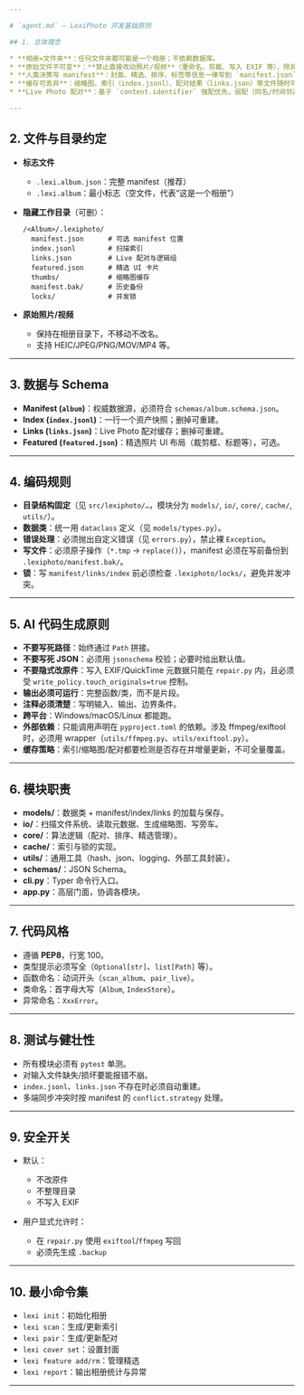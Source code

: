 ```yaml
---

# `agent.md` – LexiPhoto 开发基础原则

## 1. 总体理念

* **相册=文件夹**：任何文件夹都可能是一个相册；不依赖数据库。
* **原始文件不可变**：**禁止直接改动照片/视频**（重命名、剪裁、写入 EXIF 等），除非用户明确开启“整理/修复”模式。
* **人类决策写 manifest**：封面、精选、排序、标签等信息一律写到 `manifest.json` 等旁车文件中。
* **缓存可丢弃**：缩略图、索引（index.jsonl）、配对结果（links.json）等文件随时可删，软件要能自动重建。
* **Live Photo 配对**：基于 `content.identifier` 强配优先，弱配（同名/时间邻近）次之；结果写入 `links.json`。

---
```


## 2. 文件与目录约定

* **标志文件**

  * `.lexi.album.json`：完整 manifest（推荐）
  * `.lexi.album`：最小标志（空文件，代表“这是一个相册”）

* **隐藏工作目录**（可删）：

  ```
  /<Album>/.lexiphoto/
    manifest.json      # 可选 manifest 位置
    index.jsonl        # 扫描索引
    links.json         # Live 配对与逻辑组
    featured.json      # 精选 UI 卡片
    thumbs/            # 缩略图缓存
    manifest.bak/      # 历史备份
    locks/             # 并发锁
  ```

* **原始照片/视频**

  * 保持在相册目录下，不移动不改名。
  * 支持 HEIC/JPEG/PNG/MOV/MP4 等。

---

## 3. 数据与 Schema

* **Manifest (`album`)**：权威数据源，必须符合 `schemas/album.schema.json`。
* **Index (`index.jsonl`)**：一行一个资产快照；删掉可重建。
* **Links (`links.json`)**：Live Photo 配对缓存；删掉可重建。
* **Featured (`featured.json`)**：精选照片 UI 布局（裁剪框、标题等），可选。

---

## 4. 编码规则

* **目录结构固定**（见 `src/lexiphoto/…`，模块分为 `models/`, `io/`, `core/`, `cache/`, `utils/`）。
* **数据类**：统一用 `dataclass` 定义（见 `models/types.py`）。
* **错误处理**：必须抛出自定义错误（见 `errors.py`），禁止裸 `Exception`。
* **写文件**：必须原子操作（`*.tmp` → `replace()`），manifest 必须在写前备份到 `.lexiphoto/manifest.bak/`。
* **锁**：写 `manifest/links/index` 前必须检查 `.lexiphoto/locks/`，避免并发冲突。

---

## 5. AI 代码生成原则

* **不要写死路径**：始终通过 `Path` 拼接。
* **不要写死 JSON**：必须用 `jsonschema` 校验；必要时给出默认值。
* **不要隐式改原件**：写入 EXIF/QuickTime 元数据只能在 `repair.py` 内，且必须受 `write_policy.touch_originals=true` 控制。
* **输出必须可运行**：完整函数/类，而不是片段。
* **注释必须清楚**：写明输入、输出、边界条件。
* **跨平台**：Windows/macOS/Linux 都能跑。
* **外部依赖**：只能调用声明在 `pyproject.toml` 的依赖。涉及 ffmpeg/exiftool 时，必须用 wrapper（`utils/ffmpeg.py`、`utils/exiftool.py`）。
* **缓存策略**：索引/缩略图/配对都要检测是否存在并增量更新，不可全量覆盖。

---

## 6. 模块职责

* **models/**：数据类 + manifest/index/links 的加载与保存。
* **io/**：扫描文件系统、读取元数据、生成缩略图、写旁车。
* **core/**：算法逻辑（配对、排序、精选管理）。
* **cache/**：索引与锁的实现。
* **utils/**：通用工具（hash、json、logging、外部工具封装）。
* **schemas/**：JSON Schema。
* **cli.py**：Typer 命令行入口。
* **app.py**：高层门面，协调各模块。

---

## 7. 代码风格

* 遵循 **PEP8**，行宽 100。
* 类型提示必须写全（`Optional[str]`、`list[Path]` 等）。
* 函数命名：动词开头（`scan_album`、`pair_live`）。
* 类命名：首字母大写（`Album`, `IndexStore`）。
* 异常命名：`XxxError`。

---

## 8. 测试与健壮性

* 所有模块必须有 `pytest` 单测。
* 对输入文件缺失/损坏要能报错不崩。
* `index.jsonl`、`links.json` 不存在时必须自动重建。
* 多端同步冲突时按 manifest 的 `conflict.strategy` 处理。

---

## 9. 安全开关

* 默认：

  * 不改原件
  * 不整理目录
  * 不写入 EXIF
* 用户显式允许时：

  * 在 `repair.py` 使用 `exiftool`/`ffmpeg` 写回
  * 必须先生成 `.backup`

---

## 10. 最小命令集

* `lexi init`：初始化相册
* `lexi scan`：生成/更新索引
* `lexi pair`：生成/更新配对
* `lexi cover set`：设置封面
* `lexi feature add/rm`：管理精选
* `lexi report`：输出相册统计与异常

---